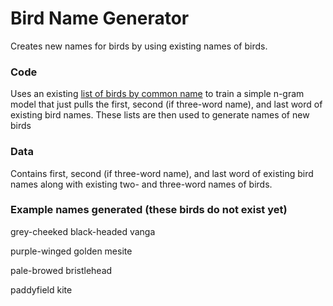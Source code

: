 # Bird Name Generator
Creates new names for birds by using existing names of birds.

### Code 
Uses an existing [list of birds by common name](https://en.wikipedia.org/wiki/List_of_birds_by_common_name) to train a simple n-gram model that just pulls the first, second (if three-word name), and last word of existing bird names. These lists are then used to generate names of new birds 

### Data 
Contains first, second (if three-word name), and last word of existing bird names along with existing two- and three-word names of birds. 

### Example names generated (these birds do not exist yet)

grey-cheeked black-headed vanga

purple-winged golden mesite 

pale-browed bristlehead 

paddyfield kite

